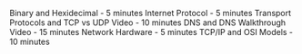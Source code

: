 Binary and Hexidecimal - 5 minutes
Internet Protocol - 5 minutes
Transport Protocols and TCP vs UDP Video -  10 minutes
DNS and DNS Walkthrough Video - 15 minutes
Network Hardware - 5 minutes
TCP/IP and OSI Models - 10 minutes

